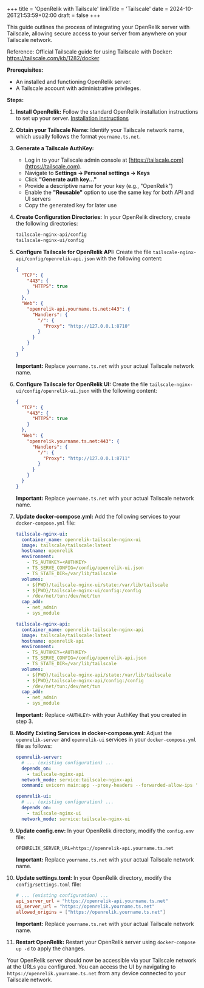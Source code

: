 +++
title = 'OpenRelik with Tailscale'
linkTitle = 'Tailscale'
date = 2024-10-26T21:53:59+02:00
draft = false
+++

This guide outlines the process of integrating your OpenRelik server with Tailscale, allowing secure access to your server from anywhere on your Tailscale network.

Reference: Official Tailscale guide for using Tailscale with Docker: https://tailscale.com/kb/1282/docker

**Prerequisites:**

* An installed and functioning OpenRelik server.
* A Tailscale account with administrative privileges.

**Steps:**

1. **Install OpenRelik:** Follow the standard OpenRelik installation instructions to set up your server. [Installation instructions](/docs/getting-started)

2. **Obtain your Tailscale Name:** Identify your Tailscale network name, which usually follows the format `yourname.ts.net`.

3. **Generate a Tailscale AuthKey:**

    * Log in to your Tailscale admin console at [https://tailscale.com](https://tailscale.com).
    * Navigate to **Settings -> Personal settings -> Keys**
    * Click **"Generate auth key..."**
    * Provide a descriptive name for your key (e.g., "OpenRelik")
    * Enable the **"Reusable"** option to use the same key for both API and UI servers
    * Copy the generated key for later use

4. **Create Configuration Directories:** In your OpenRelik directory, create the following directories:

    ```bash
    tailscale-nginx-api/config
    tailscale-nginx-ui/config
    ```

5. **Configure Tailscale for OpenRelik API:** Create the file `tailscale-nginx-api/config/openrelik-api.json` with the following content:

    ```json
    {
      "TCP": {
        "443": {
          "HTTPS": true
        }
      },
      "Web": {
        "openrelik-api.yourname.ts.net:443": {
          "Handlers": {
            "/": {
              "Proxy": "http://127.0.0.1:8710"
            }
          }
        }
      }
    }
    ```

    **Important:** Replace `yourname.ts.net` with your actual Tailscale network name.

6. **Configure Tailscale for OpenRelik UI:** Create the file `tailscale-nginx-ui/config/openrelik-ui.json` with the following content:

    ```json
    {
      "TCP": {
        "443": {
          "HTTPS": true
        }
      },
      "Web": {
        "openrelik.yourname.ts.net:443": {
          "Handlers": {
            "/": {
              "Proxy": "http://127.0.0.1:8711"
            }
          }
        }
      }
    }
    ```

    **Important:** Replace `yourname.ts.net` with your actual Tailscale network name.

7. **Update docker-compose.yml:** Add the following services to your `docker-compose.yml` file:

    ```yaml
    tailscale-nginx-ui:
      container_name: openrelik-tailscale-nginx-ui
      image: tailscale/tailscale:latest
      hostname: openrelik
      environment:
        - TS_AUTHKEY=<AUTHKEY>
        - TS_SERVE_CONFIG=/config/openrelik-ui.json
        - TS_STATE_DIR=/var/lib/tailscale
      volumes:
        - ${PWD}/tailscale-nginx-ui/state:/var/lib/tailscale
        - ${PWD}/tailscale-nginx-ui/config:/config
        - /dev/net/tun:/dev/net/tun
      cap_add:
        - net_admin
        - sys_module

    tailscale-nginx-api:
      container_name: openrelik-tailscale-nginx-api
      image: tailscale/tailscale:latest
      hostname: openrelik-api
      environment:
        - TS_AUTHKEY=<AUTHKEY>
        - TS_SERVE_CONFIG=/config/openrelik-api.json
        - TS_STATE_DIR=/var/lib/tailscale
      volumes:
        - ${PWD}/tailscale-nginx-api/state:/var/lib/tailscale
        - ${PWD}/tailscale-nginx-api/config:/config
        - /dev/net/tun:/dev/net/tun
      cap_add:
        - net_admin
        - sys_module
    ```
    **Important:** Replace `<AUTHLEY>` with your AuthKey that you created in step 3.

8. **Modify Existing Services in docker-compose.yml:** Adjust the `openrelik-server` and `openrelik-ui` services in your `docker-compose.yml` file as follows:

    ```yaml
    openrelik-server:
      # ... (existing configuration) ...
      depends_on:
        - tailscale-nginx-api
      network_mode: service:tailscale-nginx-api
      command: uvicorn main:app --proxy-headers --forwarded-allow-ips '*' --workers 1 --host 0.0.0.0 --port 8710

    openrelik-ui:
      # ... (existing configuration) ...
      depends_on:
        - tailscale-nginx-ui
      network_mode: service:tailscale-nginx-ui
    ```

9. **Update config.env:** In your OpenRelik directory, modify the `config.env` file:

    ```
    OPENRELIK_SERVER_URL=https://openrelik-api.yourname.ts.net
    ```

    **Important:** Replace `yourname.ts.net` with your actual Tailscale network name.

10. **Update settings.toml:** In your OpenRelik directory, modify the `config/settings.toml` file:

    ```toml
    # ... (existing configuration) ...
    api_server_url = "https://openrelik-api.yourname.ts.net"
    ui_server_url = "https://openrelik.yourname.ts.net"
    allowed_origins = ["https://openrelik.yourname.ts.net"]
    ```

    **Important:** Replace `yourname.ts.net` with your actual Tailscale network name.

11. **Restart OpenRelik:** Restart your OpenRelik server using `docker-compose up -d` to apply the changes.

Your OpenRelik server should now be accessible via your Tailscale network at the URLs you configured. You can access the UI by navigating to `https://openrelik.yourname.ts.net` from any device connected to your Tailscale network.


